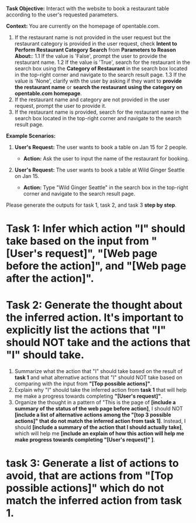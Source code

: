 **Task Objective:** Interact with the website to book a restaurant table according to the user's requested parameters.

**Context:** You are currently on the homepage of opentable.com. 

1. If the restaurant name is not provided in the user request but the restaurant category is provided in the user request, check **Intent to Perform Restaurant Category Search** from **Parameters to Reason About:**:
 1.1 If the value is 'False', prompt the user to provide the restaurant name.
 1.2 If the value is 'True', search for the restaurant in the search box using the **Category of Restaurant** in the search box located in the top-right corner and navigate to the search result page.
 1.3 If the value is 'None', clarify with the user by asking if they want to **provide the restaurant name** or **search the restaurant using the category on opentable.com homepage**.
2. If the restaurant name and category are not provided in the user request, prompt the user to provide it.
3. If the restaurant name is provided, search for the restaurant name in the search box located in the top-right corner and navigate to the search result page.

**Example Scenarios:**

1. **User's Request:** The user wants to book a table on Jan 15 for 2 people.
   - **Action:** Ask the user to input the name of the restaurant for booking.

2. **User's Request:** The user wants to book a table at Wild Ginger Seattle on Jan 15.
   - **Action:** Type "Wild Ginger Seattle" in the search box in the top-right corner and navigate to the search result page.

Please generate the outputs for task 1, task 2, and task 3 **step by step**.

# Task 1: Infer which action "I" should take based on the input from "[User's request]", "[Web page before the action]", and "[Web page after the action]".

# Task 2: Generate the thought about the inferred action. It's **important** to explicitly list the actions that "I" should NOT take and the actions that "I" should take.

1. Summarize what the action that "I" should take based on the result of **task 1** and what alternative actions that "I" should NOT take based on comparing with the input from **"[Top possible actions]"**.
2. Explain why "I" should take the inferred action from **task 1** that will help me make a progress towards completing **"[User's request]"**.
3. Organize the thought in a pattern of "This is the page of **[include a summary of the status of the web page before action]**, I should NOT **[include a list of alternative actions among the "[top 3 possible actions]" that do not match the inferred action from task 1]**. Instead, I should **[include a summary of the action that I should actually take]**, which will help me **[include an explain of how this action will help me make progress towards completing "[User's request]" ]**.

# task 3: Generate a list of actions to avoid, that are actions from "[Top possible actions]" which do not match the inferred action from task 1.
